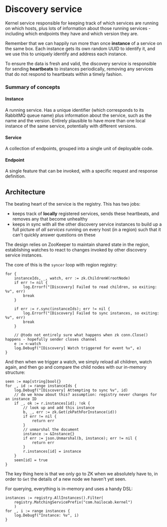 # Discovery service

Kernel service responsible for keeping track of which services are
running on which hosts, plus lots of information about those running
services - including which endpoints they have and which version they are.

Remember that we can happily run more than once **instance** of a service
on the same box. Each instance gets its own random UUID to identify it,
and we use this to uniquely identify and address each instance.

To ensure the data is fresh and valid, the discovery service is responsible
for sending **heartbeats** to instances periodically, removing any
services that do not respond to heartbeats within a timely fashion.

### Summary of concepts

#### Instance

A running service. Has a unique identifier (which corresponds to its RabbitMQ
queue name) plus information about the service, such as the name and the
version. Entirely plausible to have more than one local instance of the
same service, potentially with different versions.

#### Service

A collection of endpoints, grouped into a single unit of deployable code.

#### Endpoint

A single feature that can be invoked, with a specific request and response
definition.


## Architecture

The beating heart of the service is the registry. This has two jobs:

 - keeps track of **locally** registered services, sends these heartbeats,
   and removes any that become unhealthy
 - keeps in sync with all the other discovery service instances to build
   up a full picture of _all services_ running on every host (in a region)
   such that it can't quickly answer questions on these

The design relies on ZooKeeper to maintain shared state in the region, establishing
watches to react to changes invoked by other discovery service instances.

The core of this is the `syncer` loop with region registry:

	for {
		instanceIds, _, watch, err := zk.ChildrenW(rootNode)
		if err != nil {
			log.Errorf("[Discovery] Failed to read children, so exiting: %v", err)
			break
		}

		if err := r.sync(instanceIds); err != nil {
			log.Errorf("[Discovery] Failed to sync instances, so exiting: %v", err)
			break
		}

		// @todo not entirely sure what happens when zk conn.Close() happens - hopefully sender closes channel
		e := <-watch
		log.Debugf("[Discovery] Watch triggered for event %v", e)
	}

And then when we trigger a watch, we simply reload all children, watch again, and
then go and compare the child nodes with our in-memory structure:

	seen := map[string]bool{}
	for _, id := range instanceIds {
		log.Debugf("[Discovery] Attempting to sync %v", id)
		// do we know about this? assumption: registry never changes for an instance ID
		if _, ok := r.instances[id]; !ok {
			// look up and add this instance
			b, _, err := zk.Get(zkPathForInstance(id))
			if err != nil {
				return err
			}
			// unmarshal the document
			instance := &Instance{}
			if err := json.Unmarshal(b, instance); err != nil {
				return err
			}
			r.instances[id] = instance
		}
		seen[id] = true
	}

The key thing here is that we only go to ZK when we absolutely have to, in
order to `Get` the details of a new node we haven't yet seen.

For querying, everything is in-memory and uses a handy DSL:

	instances := registry.AllInstances().Filter(
		registry.MatchingServicePrefix("com.hailocab.kernel")
		)
	for _, i := range instances {
		log.Debugf("Instance: %v", i)
	}


